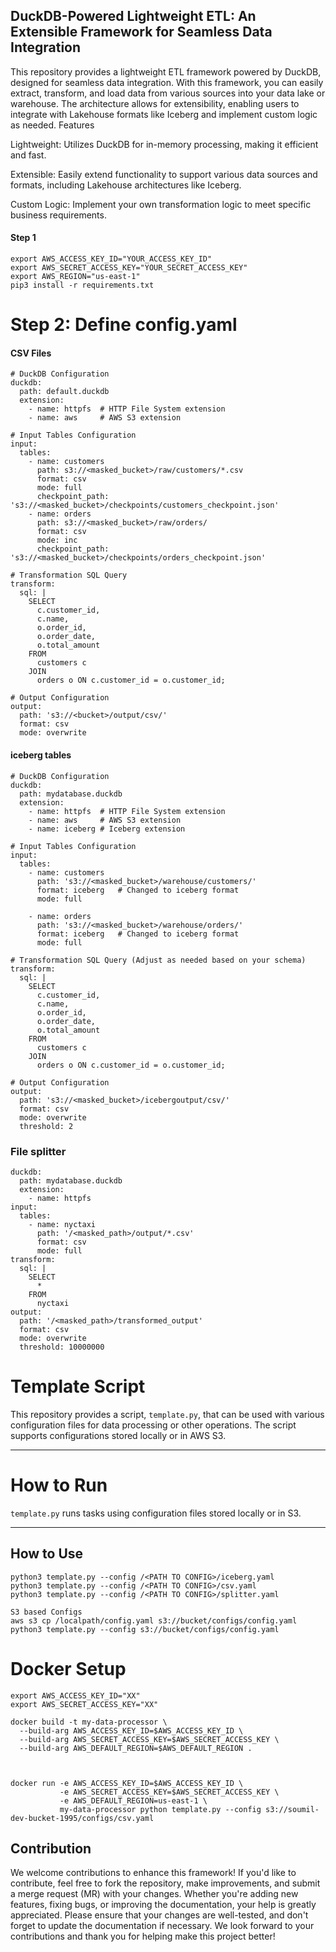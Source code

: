## DuckDB-Powered Lightweight ETL: An Extensible Framework for Seamless Data Integration


This repository provides a lightweight ETL framework powered by DuckDB, designed for seamless data integration. With this framework, you can easily extract, transform, and load data from various sources into your data lake or warehouse. The architecture allows for extensibility, enabling users to integrate with Lakehouse formats like Iceberg and implement custom logic as needed.
Features


Lightweight: Utilizes DuckDB for in-memory processing, making it efficient and fast.


Extensible: Easily extend functionality to support various data sources and formats, including Lakehouse architectures like Iceberg.


Custom Logic: Implement your own transformation logic to meet specific business requirements.

#### Step 1
```
export AWS_ACCESS_KEY_ID="YOUR_ACCESS_KEY_ID"
export AWS_SECRET_ACCESS_KEY="YOUR_SECRET_ACCESS_KEY"
export AWS_REGION="us-east-1"
pip3 install -r requirements.txt
```

# Step 2:  Define config.yaml

#### CSV Files 
```
# DuckDB Configuration
duckdb:
  path: default.duckdb
  extension:
    - name: httpfs  # HTTP File System extension
    - name: aws     # AWS S3 extension

# Input Tables Configuration
input:
  tables:
    - name: customers
      path: s3://<masked_bucket>/raw/customers/*.csv
      format: csv
      mode: full
      checkpoint_path: 's3://<masked_bucket>/checkpoints/customers_checkpoint.json'
    - name: orders
      path: s3://<masked_bucket>/raw/orders/
      format: csv
      mode: inc
      checkpoint_path: 's3://<masked_bucket>/checkpoints/orders_checkpoint.json'

# Transformation SQL Query
transform:
  sql: |
    SELECT 
      c.customer_id, 
      c.name, 
      o.order_id, 
      o.order_date, 
      o.total_amount 
    FROM 
      customers c 
    JOIN 
      orders o ON c.customer_id = o.customer_id;

# Output Configuration
output:
  path: 's3://<bucket>/output/csv/'
  format: csv
  mode: overwrite

```
#### iceberg tables
```
# DuckDB Configuration
duckdb:
  path: mydatabase.duckdb
  extension:
    - name: httpfs  # HTTP File System extension
    - name: aws     # AWS S3 extension
    - name: iceberg # Iceberg extension

# Input Tables Configuration
input:
  tables:
    - name: customers
      path: 's3://<masked_bucket>/warehouse/customers/'
      format: iceberg   # Changed to iceberg format
      mode: full

    - name: orders
      path: 's3://<masked_bucket>/warehouse/orders/'
      format: iceberg   # Changed to iceberg format
      mode: full

# Transformation SQL Query (Adjust as needed based on your schema)
transform:
  sql: |
    SELECT 
      c.customer_id, 
      c.name, 
      o.order_id, 
      o.order_date, 
      o.total_amount 
    FROM 
      customers c 
    JOIN 
      orders o ON c.customer_id = o.customer_id;

# Output Configuration
output:
  path: 's3://<masked_bucket>/icebergoutput/csv/'
  format: csv
  mode: overwrite
  threshold: 2

```
### File splitter
```
duckdb:
  path: mydatabase.duckdb
  extension:
    - name: httpfs
input:
  tables:
    - name: nyctaxi
      path: '/<masked_path>/output/*.csv'
      format: csv
      mode: full
transform:
  sql: |
    SELECT 
      * 
    FROM 
      nyctaxi
output:
  path: '/<masked_path>/transformed_output'
  format: csv
  mode: overwrite
  threshold: 10000000

```


# Template Script

This repository provides a script, `template.py`, that can be used with various configuration files for data processing or other operations. The script supports configurations stored locally or in AWS S3.

---

# How to Run

`template.py` runs tasks using configuration files stored locally or in S3.

---

## How to Use

```
python3 template.py --config /<PATH TO CONFIG>/iceberg.yaml
python3 template.py --config /<PATH TO CONFIG>/csv.yaml
python3 template.py --config /<PATH TO CONFIG>/splitter.yaml

S3 based Configs
aws s3 cp /localpath/config.yaml s3://bucket/configs/config.yaml
python3 template.py --config s3://bucket/configs/config.yaml
```

# Docker Setup 
```
export AWS_ACCESS_KEY_ID="XX"
export AWS_SECRET_ACCESS_KEY="XX"

docker build -t my-data-processor \
  --build-arg AWS_ACCESS_KEY_ID=$AWS_ACCESS_KEY_ID \
  --build-arg AWS_SECRET_ACCESS_KEY=$AWS_SECRET_ACCESS_KEY \
  --build-arg AWS_DEFAULT_REGION=$AWS_DEFAULT_REGION .



docker run -e AWS_ACCESS_KEY_ID=$AWS_ACCESS_KEY_ID \
           -e AWS_SECRET_ACCESS_KEY=$AWS_SECRET_ACCESS_KEY \
           -e AWS_DEFAULT_REGION=us-east-1 \
           my-data-processor python template.py --config s3://soumil-dev-bucket-1995/configs/csv.yaml
```

## Contribution


We welcome contributions to enhance this framework! If you'd like to contribute, feel free to fork the repository, make improvements, and submit a merge request (MR) with your changes. Whether you're adding new features, fixing bugs, or improving the documentation, your help is greatly appreciated. Please ensure that your changes are well-tested, and don't forget to update the documentation if necessary. We look forward to your contributions and thank you for helping make this project better!
